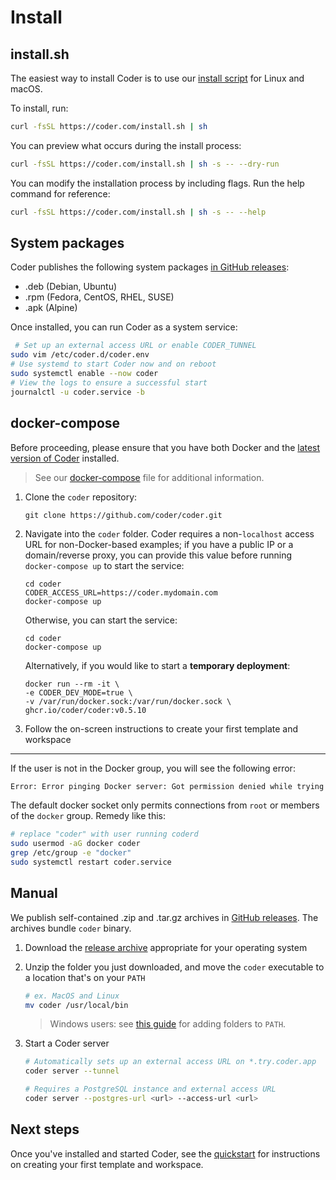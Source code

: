 # Install

## install.sh

The easiest way to install Coder is to use our [install script](https://github.com/coder/coder/blob/main/install.sh) for Linux and macOS.

To install, run:

```bash
curl -fsSL https://coder.com/install.sh | sh
```

You can preview what occurs during the install process:

```bash
curl -fsSL https://coder.com/install.sh | sh -s -- --dry-run
```

You can modify the installation process by including flags. Run the help command for reference:

```bash
curl -fsSL https://coder.com/install.sh | sh -s -- --help
```

## System packages

Coder publishes the following system packages [in GitHub releases](https://github.com/coder/coder/releases):

- .deb (Debian, Ubuntu)
- .rpm (Fedora, CentOS, RHEL, SUSE)
- .apk (Alpine)

Once installed, you can run Coder as a system service:

```sh
 # Set up an external access URL or enable CODER_TUNNEL
sudo vim /etc/coder.d/coder.env
# Use systemd to start Coder now and on reboot
sudo systemctl enable --now coder
# View the logs to ensure a successful start
journalctl -u coder.service -b
```

## docker-compose

Before proceeding, please ensure that you have both Docker and the [latest version of
Coder](https://github.com/coder/coder/releases) installed.

> See our [docker-compose](https://github.com/coder/coder/blob/93b78755a6d48191cc53c82654e249f25fc00ce9/docker-compose.yaml) file
> for additional information.

1. Clone the `coder` repository:

   ```console
   git clone https://github.com/coder/coder.git
   ```

2. Navigate into the `coder` folder. Coder requires a non-`localhost` access URL
   for non-Docker-based examples; if you have a public IP or a domain/reverse
   proxy, you can provide this value before running `docker-compose up` to
   start the service:

   ```console
   cd coder
   CODER_ACCESS_URL=https://coder.mydomain.com
   docker-compose up
   ```

   Otherwise, you can start the service:

   ```console
   cd coder
   docker-compose up
   ```

   Alternatively, if you would like to start a **temporary deployment**:

   ```console
   docker run --rm -it \
   -e CODER_DEV_MODE=true \
   -v /var/run/docker.sock:/var/run/docker.sock \
   ghcr.io/coder/coder:v0.5.10
   ```

3. Follow the on-screen instructions to create your first template and workspace

---

If the user is not in the Docker group, you will see the following error:

```sh
Error: Error pinging Docker server: Got permission denied while trying to connect to the Docker daemon socket
```

The default docker socket only permits connections from `root` or members of the `docker`
group. Remedy like this:

```sh
# replace "coder" with user running coderd
sudo usermod -aG docker coder
grep /etc/group -e "docker"
sudo systemctl restart coder.service
```

## Manual

We publish self-contained .zip and .tar.gz archives in [GitHub releases](https://github.com/coder/coder/releases). The archives bundle `coder` binary.

1. Download the [release archive](https://github.com/coder/coder/releases) appropriate for your operating system

1. Unzip the folder you just downloaded, and move the `coder` executable to a location that's on your `PATH`

   ```sh
   # ex. MacOS and Linux
   mv coder /usr/local/bin
   ```

   > Windows users: see [this guide](https://answers.microsoft.com/en-us/windows/forum/all/adding-path-variable/97300613-20cb-4d85-8d0e-cc9d3549ba23) for adding folders to `PATH`.

1. Start a Coder server

   ```sh
   # Automatically sets up an external access URL on *.try.coder.app
   coder server --tunnel

   # Requires a PostgreSQL instance and external access URL
   coder server --postgres-url <url> --access-url <url>
   ```

## Next steps

Once you've installed and started Coder, see the [quickstart](./quickstart.md)
for instructions on creating your first template and workspace.

